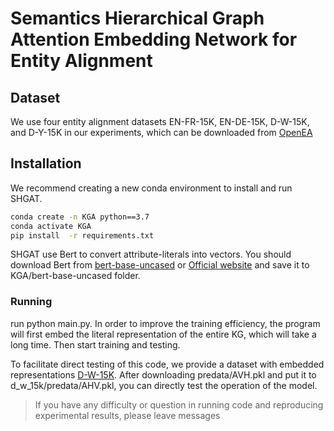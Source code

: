 # Semantics Hierarchical Graph Attention Embedding Network for Entity Alignment

## Dataset
We use four entity alignment datasets EN-FR-15K, EN-DE-15K, D-W-15K, and	D-Y-15K in our experiments, which can be downloaded from [OpenEA](https://github.com/nju-websoft/OpenEA)


## Installation

We recommend creating a new conda environment to install and run SHGAT.
```bash
conda create -n KGA python==3.7
conda activate KGA
pip install  -r requirements.txt
```
SHGAT use Bert to convert attribute-literals into vectors. You should download Bert from [bert-base-uncased](https://drive.google.com/drive/folders/1ckkiLKul7MBoxKEFtlutV4I7HEfpwpCw?usp=sharing) or [Official website](https://huggingface.co/bert-base-uncased/tree/main) and save it to KGA/bert-base-uncased folder.

### Running

run python main.py. In order to improve the training efficiency, the program will first embed the literal representation of the entire KG, which will take a long time. Then start training and testing.

To facilitate direct testing of this code, we provide a dataset with embedded representations [D-W-15K](https://drive.google.com/drive/folders/1CNlg6qKidPuCGp7mxXsADQOPpQziZiog?usp=sharing). After downloading predata/AVH.pkl and put it to d_w_15k/predata/AHV.pkl, you can directly test the operation of the model.


> If you have any difficulty or question in running code and reproducing experimental results, please leave messages

